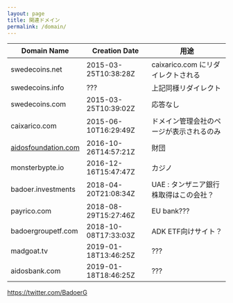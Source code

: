 ```yaml
---
layout: page
title: 関連ドメイン
permalink: /domain/
---
```


| Domain Name | Creation Date | 用途 |
| ---- | ---- | ---- |
| swedecoins.net | 2015-03-25T10:38:28Z | caixarico.com にリダイレクトされる |
| swedecoins.info | ??? | 上記同様リダイレクト |
| swedecoins.com | 2015-03-25T10:39:02Z | 応答なし |
| caixarico.com | 2015-06-10T16:29:49Z | ドメイン管理会社のページが表示されるのみ |
| [aidosfoundation.com](https://whois.icann.org/en/lookup?name=aidosfoundation.com "whois") | 2016-10-26T14:57:21Z | 財団 |
| monsterbypte.io | 2016-12-16T15:47:47Z | カジノ |
| badoer.investments | 2018-04-20T21:08:34Z | UAE : タンザニア銀行株取得はこの会社？ |
| payrico.com | 2018-08-29T15:27:46Z | EU bank??? |
| badoergroupetf.com | 2018-10-08T17:33:03Z | ADK ETF向けサイト？ |
| madgoat.tv | 2019-01-18T13:46:25Z | ??? |
| aidosbank.com | 2019-01-18T18:46:25Z | ??? |

https://twitter.com/BadoerG
